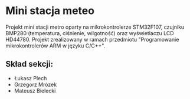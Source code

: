 # Mini stacja meteo

Projekt mini stacji metro oparty na mikrokontrolerze STM32F107, czujniku BMP280 (temperatura, ciśnienie, wilgotność) oraz wyświetlaczu LCD HD44780. Projekt zrealizowany w ramach przedmiotu "Programowanie mikrokontrolerów ARM w języku C/C++".

## Skład sekcji:

* Łukasz Plech
* Grzegorz Mrózek
* Mateusz Bielecki
